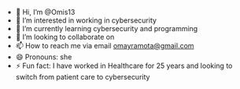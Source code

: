 - 👋 Hi, I’m @Omis13
- 👀 I’m interested in working in cybersecurity
- 🌱 I’m currently learning cybersecurity and programming 
- 💞️ I’m looking to collaborate on 
- 📫 How to reach me via email omayramota@gmail.com
- 😄 Pronouns: she
- ⚡ Fun fact: I have worked in Healthcare for 25 years and looking to switch from patient care to cybersecurity

<!---
Omis13/Omis13 is a ✨ special ✨ repository because its `README.md` (this file) appears on your GitHub profile.
You can click the Preview link to take a look at your changes.
--->
